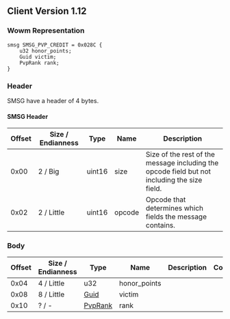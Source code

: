 ## Client Version 1.12

### Wowm Representation
```rust,ignore
smsg SMSG_PVP_CREDIT = 0x028C {
    u32 honor_points;
    Guid victim;
    PvpRank rank;
}
```
### Header
SMSG have a header of 4 bytes.

#### SMSG Header
| Offset | Size / Endianness | Type   | Name   | Description |
| ------ | ----------------- | ------ | ------ | ----------- |
| 0x00   | 2 / Big           | uint16 | size   | Size of the rest of the message including the opcode field but not including the size field.|
| 0x02   | 2 / Little        | uint16 | opcode | Opcode that determines which fields the message contains.|
### Body
| Offset | Size / Endianness | Type | Name | Description | Comment |
| ------ | ----------------- | ---- | ---- | ----------- | ------- |
| 0x04 | 4 / Little | u32 | honor_points |  |  |
| 0x08 | 8 / Little | [Guid](../spec/packed-guid.md) | victim |  |  |
| 0x10 | ? / - | [PvpRank](pvprank.md) | rank |  |  |
